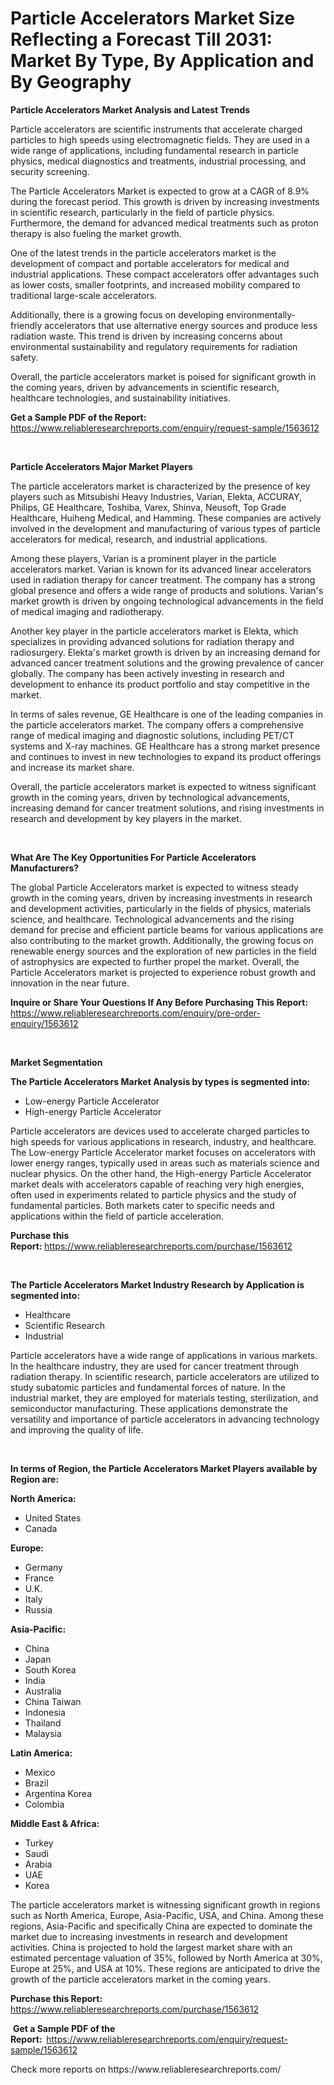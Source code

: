 <p><h1>Particle Accelerators Market Size Reflecting a Forecast Till 2031: Market By Type, By Application and By Geography</h1></p><p><strong>Particle Accelerators Market Analysis and Latest Trends</strong></p>
<p><p>Particle accelerators are scientific instruments that accelerate charged particles to high speeds using electromagnetic fields. They are used in a wide range of applications, including fundamental research in particle physics, medical diagnostics and treatments, industrial processing, and security screening.</p><p>The Particle Accelerators Market is expected to grow at a CAGR of 8.9% during the forecast period. This growth is driven by increasing investments in scientific research, particularly in the field of particle physics. Furthermore, the demand for advanced medical treatments such as proton therapy is also fueling the market growth.</p><p>One of the latest trends in the particle accelerators market is the development of compact and portable accelerators for medical and industrial applications. These compact accelerators offer advantages such as lower costs, smaller footprints, and increased mobility compared to traditional large-scale accelerators.</p><p>Additionally, there is a growing focus on developing environmentally-friendly accelerators that use alternative energy sources and produce less radiation waste. This trend is driven by increasing concerns about environmental sustainability and regulatory requirements for radiation safety.</p><p>Overall, the particle accelerators market is poised for significant growth in the coming years, driven by advancements in scientific research, healthcare technologies, and sustainability initiatives.</p></p>
<p><strong>Get a Sample PDF of the Report:&nbsp;</strong> <a href="https://www.reliableresearchreports.com/enquiry/request-sample/1563612">https://www.reliableresearchreports.com/enquiry/request-sample/1563612</a></p>
<p>&nbsp;</p>
<p><strong>Particle Accelerators Major Market Players</strong></p>
<p><p>The particle accelerators market is characterized by the presence of key players such as Mitsubishi Heavy Industries, Varian, Elekta, ACCURAY, Philips, GE Healthcare, Toshiba, Varex, Shinva, Neusoft, Top Grade Healthcare, Huiheng Medical, and Hamming. These companies are actively involved in the development and manufacturing of various types of particle accelerators for medical, research, and industrial applications.</p><p>Among these players, Varian is a prominent player in the particle accelerators market. Varian is known for its advanced linear accelerators used in radiation therapy for cancer treatment. The company has a strong global presence and offers a wide range of products and solutions. Varian's market growth is driven by ongoing technological advancements in the field of medical imaging and radiotherapy.</p><p>Another key player in the particle accelerators market is Elekta, which specializes in providing advanced solutions for radiation therapy and radiosurgery. Elekta's market growth is driven by an increasing demand for advanced cancer treatment solutions and the growing prevalence of cancer globally. The company has been actively investing in research and development to enhance its product portfolio and stay competitive in the market.</p><p>In terms of sales revenue, GE Healthcare is one of the leading companies in the particle accelerators market. The company offers a comprehensive range of medical imaging and diagnostic solutions, including PET/CT systems and X-ray machines. GE Healthcare has a strong market presence and continues to invest in new technologies to expand its product offerings and increase its market share.</p><p>Overall, the particle accelerators market is expected to witness significant growth in the coming years, driven by technological advancements, increasing demand for cancer treatment solutions, and rising investments in research and development by key players in the market.</p></p>
<p>&nbsp;</p>
<p><strong>What Are The Key Opportunities For Particle Accelerators Manufacturers?</strong></p>
<p><p>The global Particle Accelerators market is expected to witness steady growth in the coming years, driven by increasing investments in research and development activities, particularly in the fields of physics, materials science, and healthcare. Technological advancements and the rising demand for precise and efficient particle beams for various applications are also contributing to the market growth. Additionally, the growing focus on renewable energy sources and the exploration of new particles in the field of astrophysics are expected to further propel the market. Overall, the Particle Accelerators market is projected to experience robust growth and innovation in the near future.</p></p>
<p><strong>Inquire or Share Your Questions If Any Before Purchasing This Report:</strong> <a href="https://www.reliableresearchreports.com/enquiry/pre-order-enquiry/1563612">https://www.reliableresearchreports.com/enquiry/pre-order-enquiry/1563612</a></p>
<p>&nbsp;</p>
<p><strong>Market Segmentation</strong></p>
<p><strong>The Particle Accelerators Market Analysis by types is segmented into:</strong></p>
<p><ul><li>Low-energy Particle Accelerator</li><li>High-energy Particle Accelerator</li></ul></p>
<p><p>Particle accelerators are devices used to accelerate charged particles to high speeds for various applications in research, industry, and healthcare. The Low-energy Particle Accelerator market focuses on accelerators with lower energy ranges, typically used in areas such as materials science and nuclear physics. On the other hand, the High-energy Particle Accelerator market deals with accelerators capable of reaching very high energies, often used in experiments related to particle physics and the study of fundamental particles. Both markets cater to specific needs and applications within the field of particle acceleration.</p></p>
<p><strong>Purchase this Report:&nbsp;</strong><a href="https://www.reliableresearchreports.com/purchase/1563612">https://www.reliableresearchreports.com/purchase/1563612</a></p>
<p>&nbsp;</p>
<p><strong>The Particle Accelerators Market Industry Research by Application is segmented into:</strong></p>
<p><ul><li>Healthcare</li><li>Scientific Research</li><li>Industrial</li></ul></p>
<p><p>Particle accelerators have a wide range of applications in various markets. In the healthcare industry, they are used for cancer treatment through radiation therapy. In scientific research, particle accelerators are utilized to study subatomic particles and fundamental forces of nature. In the industrial market, they are employed for materials testing, sterilization, and semiconductor manufacturing. These applications demonstrate the versatility and importance of particle accelerators in advancing technology and improving the quality of life.</p></p>
<p>&nbsp;</p>
<p><strong>In terms of Region, the Particle Accelerators Market Players available by Region are:</strong></p>
<p>
    <p> <strong> North America: </strong>
        <ul>
            <li>United States</li>
            <li>Canada</li>
        </ul>
        </p> 
    <p> <strong> Europe: </strong>
        <ul>
            <li>Germany</li>
            <li>France</li>
            <li>U.K.</li>
            <li>Italy</li>
            <li>Russia</li>
        </ul>
        </p> 
    <p> <strong> Asia-Pacific: </strong>
        <ul>
            <li>China</li>
            <li>Japan</li>
            <li>South Korea</li>
            <li>India</li>
            <li>Australia</li>
            <li>China Taiwan</li>
            <li>Indonesia</li>
            <li>Thailand</li>
            <li>Malaysia</li>
        </ul>
        </p> 
    <p> <strong> Latin America: </strong>
        <ul>
            <li>Mexico</li>
            <li>Brazil</li>
            <li>Argentina Korea</li>
            <li>Colombia</li>
        </ul>
        </p> 
    <p> <strong> Middle East & Africa: </strong>
        <ul>
            <li>Turkey</li>
            <li>Saudi</li>
            <li>Arabia</li>
            <li>UAE</li>
            <li>Korea</li>
        </ul>
    </p>
    </p>
<p><p>The particle accelerators market is witnessing significant growth in regions such as North America, Europe, Asia-Pacific, USA, and China. Among these regions, Asia-Pacific and specifically China are expected to dominate the market due to increasing investments in research and development activities. China is projected to hold the largest market share with an estimated percentage valuation of 35%, followed by North America at 30%, Europe at 25%, and USA at 10%. These regions are anticipated to drive the growth of the particle accelerators market in the coming years.</p></p>
<p><strong>Purchase this Report: </strong><a href="https://www.reliableresearchreports.com/purchase/1563612">https://www.reliableresearchreports.com/purchase/1563612</a></p>
<p>&nbsp;<strong>Get a Sample PDF of the Report:&nbsp;&nbsp;</strong><a href="https://www.reliableresearchreports.com/enquiry/request-sample/1563612">https://www.reliableresearchreports.com/enquiry/request-sample/1563612</a></p>
<p><strong></strong></p>
<p>Check more reports on https://www.reliableresearchreports.com/</p>